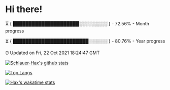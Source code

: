 # Hi there!

⏳ { █████████████████████░░░░░░░░░ } - 72.56% - Month progress

⏳ { ████████████████████████░░░░░░ } - 80.76% - Year progress

⏰ Updated on Fri, 22 Oct 2021 18:24:47 GMT


[![Schlauer-Hax's github stats](https://github-readme-stats.vercel.app/api?username=Schlauer-Hax&show_icons=true&theme=dark&count_private=true)](https://github.com/Schlauer-Hax)


[![Top Langs](https://github-readme-stats.vercel.app/api/top-langs/?username=Schlauer-Hax&layout=compact&theme=dark)](https://github.com/Schlauer-Hax?tab=repositories)


[![Hax's wakatime stats](https://github-readme-stats.vercel.app/api/wakatime?username=Hax&theme=dark)](https://wakatime.com/@Hax)

